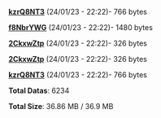[**kzrQ8NT3**](/data/kzrQ8NT3.txt) (24/01/23 - 22:22)- 766 bytes

[**f8NbrYWG**](/data/f8NbrYWG.txt) (24/01/23 - 22:22)- 1480 bytes

[**2CkxwZtp**](/data/2CkxwZtp.txt) (24/01/23 - 22:22)- 326 bytes

[**2CkxwZtp**](/data/2CkxwZtp.txt) (24/01/23 - 22:22)- 326 bytes

[**kzrQ8NT3**](/data/kzrQ8NT3.txt) (24/01/23 - 22:22)- 766 bytes

**Total Datas**: 6234

**Total Size**: 36.86 MB / 36.9 MB